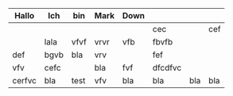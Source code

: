 | Hallo  | Ich  | bin  | Mark | Down |         |     |     |
| ------ | ---- | ---- | ---- | ---- | ------- | --- | --- |
|        |      |      |      |      | cec     |     | cef |
|        | lala | vfvf | vrvr | vfb  | fbvfb   |     |     |
| def    | bgvb | bla  | vrv  |      | fef     |     |     |
| vfv    | cefc |      | bla  | fvf  | dfcdfvc |     |     |
| cerfvc | bla  | test | vfv  | bla  | bla     | bla | bla |
